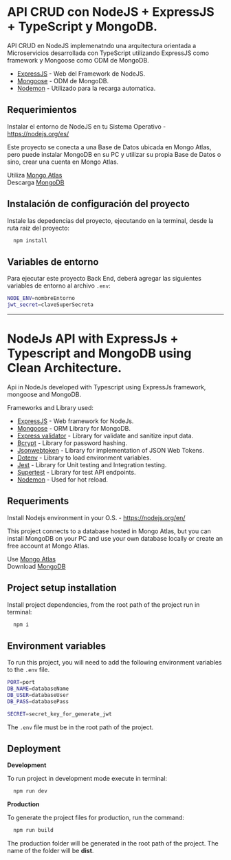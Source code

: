 
# API CRUD con NodeJS + ExpressJS + TypeScript y MongoDB. 


API CRUD en NodeJS implemenatndo una arquitectura orientada a Microservicios desarrollada con TypeScript utilizando ExpressJS como framework y Mongoose como ODM de MongoDB.

* [ExpressJS](https://expressjs.com/) - Web del Framework de NodeJS.
* [Mongoose](https://mongoosejs.com/) - ODM de MongoDB.
* [Nodemon](https://nodemon.io/) - Utilizado para la recarga automatica.


## Requerimientos
Instalar el entorno de NodeJS en tu Sistema Operativo - https://nodejs.org/es/


Este proyecto se conecta a una Base de Datos ubicada en Mongo Atlas, pero puede instalar MongoDB en su PC y utilizar su propia Base de Datos o sino, crear una cuenta en Mongo Atlas.

Utiliza [Mongo Atlas](https://www.mongodb.com/atlas/database/)  
Descarga [MongoDB](https://www.mongodb.com/try/download/community)

## Instalación de configuración del proyecto

Instale las depedencias del proyecto, ejecutando en la terminal, desde la ruta raiz del proyecto:

```bash
  npm install
```

## Variables de entorno

Para ejecutar este proyecto Back End, deberá agregar las siguientes variables de entorno al archivo `.env`:

```bash
NODE_ENV=nombreEntorno
jwt_secret=claveSuperSecreta

```

------------------------------------

# NodeJs API with ExpressJs + Typescript and MongoDB using Clean Architecture.

Api in NodeJs developed with Typescript using ExpressJs framework, mongoose and MongoDB.

Frameworks and Library used:
* [ExpressJS](https://expressjs.com/) - Web framework for NodeJs.
* [Mongoose](https://mongoosejs.com/) - ORM Library for MongoDB.
* [Express validator](https://express-validator.github.io/docs/) - Library for validate and sanitize input data.
* [Bcrypt](https://www.npmjs.com/package/bcrypt) - Library for password hashing.
* [Jsonwebtoken](https://www.npmjs.com/package/jsonwebtoken) - Library for implementation of JSON Web Tokens.
* [Dotenv](https://www.npmjs.com/package/dotenv) - Library to load environment variables.
* [Jest](https://jestjs.io/) - Library for Unit testing and Integration testing.
* [Supertest](https://www.npmjs.com/package/supertest) - Library for test API endpoints.
* [Nodemon](https://nodemon.io/) - Used for hot reload.


## Requeriments
Install Nodejs environment in your O.S. - https://nodejs.org/en/

This project connects to a database hosted in Mongo Atlas, but you can install MongoDB on your PC and use your own database locally or create an free account at Mongo Atlas.  

Use [Mongo Atlas](https://www.mongodb.com/atlas/database)  
Download [MongoDB](https://www.mongodb.com/try/download/community)

## Project setup installation

Install project dependencies, from the root path of the project run in terminal:

```bash
  npm i
```

## Environment variables

To run this project, you will need to add the following environment variables to the `.env` file.

```bash
PORT=port
DB_NAME=databaseName
DB_USER=databaseUser
DB_PASS=databasePass

SECRET=secret_key_for_generate_jwt
```

The `.env` file must be in the root path of the project.


## Deployment

**Development**

To run project in development mode execute in terminal:

```bash
  npm run dev
```

**Production**

To generate the project files for production, run the command:

```bash
  npm run build
```
The production folder will be generated in the root path of the project. The name of the folder will be **dist**.